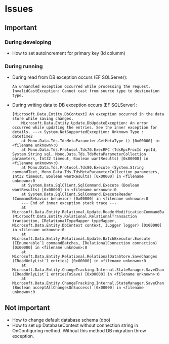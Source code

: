 # Issues

## Important

### During developing

* How to set autoincrement for primary key (Id columm)

### During running 

* During read from DB exception occurs (EF SQLServer): 
	```
    An unhandled exception occurred while processing the request.
    InvalidCastException: Cannot cast from source type to destination type.
	```

* During writing data to DB exception occurs (EF SQLServer):
	```
	[Microsoft.Data.Entity.DbContext] An exception occurred in the data store while saving changes.
		Microsoft.Data.Entity.Update.DbUpdateException: An error occurred while updating the entries. See the inner exception for details. ---> System.NotSupportedException: Unknown Type : datetime2
  		at Mono.Data.Tds.TdsMetaParameter.GetMetaType () [0x00000] in <filename unknown>:0 
  		at Mono.Data.Tds.Protocol.Tds70.ExecRPC (TdsRpcProcId rpcId, System.String sql, Mono.Data.Tds.TdsMetaParameterCollection parameters, Int32 timeout, Boolean wantResults) [0x00000] in <filename unknown>:0 
  		at Mono.Data.Tds.Protocol.Tds80.Execute (System.String commandText, Mono.Data.Tds.TdsMetaParameterCollection parameters, Int32 timeout, Boolean wantResults) [0x00000] in <filename unknown>:0 
  		at System.Data.SqlClient.SqlCommand.Execute (Boolean wantResults) [0x00000] in <filename unknown>:0 
  		at System.Data.SqlClient.SqlCommand.ExecuteReader (CommandBehavior behavior) [0x00000] in <filename unknown>:0 
  		--- End of inner exception stack trace ---
  		at Microsoft.Data.Entity.Relational.Update.ReaderModificationCommandBatch.Execute (Microsoft.Data.Entity.Relational.RelationalTransaction transaction, IRelationalTypeMapper typeMapper, Microsoft.Data.Entity.DbContext context, ILogger logger) [0x00000] in <filename unknown>:0 
  		at Microsoft.Data.Entity.Relational.Update.BatchExecutor.Execute (IEnumerable`1 commandBatches, IRelationalConnection connection) [0x00000] in <filename unknown>:0 
  		at Microsoft.Data.Entity.Relational.RelationalDataStore.SaveChanges (IReadOnlyList`1 entries) [0x00000] in <filename unknown>:0 
  		at Microsoft.Data.Entity.ChangeTracking.Internal.StateManager.SaveChanges (IReadOnlyList`1 entriesToSave) [0x00000] in <filename unknown>:0 
  		at Microsoft.Data.Entity.ChangeTracking.Internal.StateManager.SaveChanges (Boolean acceptAllChangesOnSuccess) [0x00000] in <filename unknown>:0
	``` 

## Not important

* How to change default database schema (dbo)
* How to set up DatabaseContext without connection string in OnConfiguring method. Without this method DB migration throw exception.